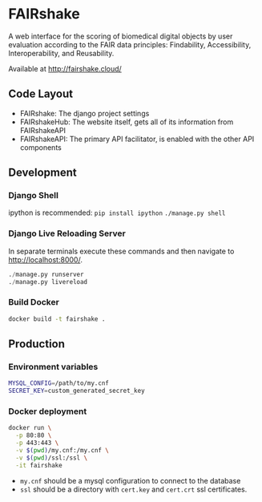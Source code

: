# FAIRshake

A web interface for the scoring of biomedical digital objects by user evaluation according to the FAIR data principles: Findability, Accessibility, Interoperability, and Reusability.

Available at http://fairshake.cloud/

## Code Layout
- FAIRshake: The django project settings
- FAIRshakeHub: The website itself, gets all of its information from FAIRshakeAPI
- FAIRshakeAPI: The primary API facilitator, is enabled with the other API components

## Development
### Django Shell
ipython is recommended: `pip install ipython`
`./manage.py shell`

### Django Live Reloading Server
In separate terminals execute these commands and then navigate to <http://localhost:8000/>.
```python
./manage.py runserver
./manage.py livereload
```

### Build Docker
```bash
docker build -t fairshake .
```

## Production
### Environment variables

```bash
MYSQL_CONFIG=/path/to/my.cnf
SECRET_KEY=custom_generated_secret_key
```
### Docker deployment
```bash
docker run \
  -p 80:80 \
  -p 443:443 \
  -v $(pwd)/my.cnf:/my.cnf \
  -v $(pwd)/ssl:/ssl \
  -it fairshake
```

- `my.cnf` should be a mysql configuration to connect to the database
- `ssl` should be a directory with `cert.key` and `cert.crt` ssl certificates.
